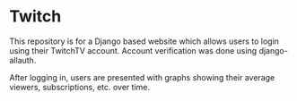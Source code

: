 # Twitch
This repository is for a Django based website which allows users to login using their TwitchTV account. Account verification was done using django-allauth.

After logging in, users are presented with graphs showing their average viewers, subscriptions, etc. over time. 
